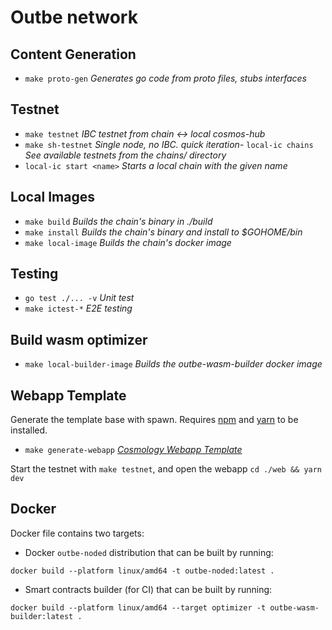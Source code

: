 # Outbe network

## Content Generation

- `make proto-gen` *Generates go code from proto files, stubs interfaces*

## Testnet

- `make testnet` *IBC testnet from chain <-> local cosmos-hub*
- `make sh-testnet` *Single node, no IBC. quick iteration*- `local-ic chains` *See available testnets from the chains/ directory*
- `local-ic start <name>` *Starts a local chain with the given name*


## Local Images

- `make build`        *Builds the chain's binary in ./build*
- `make install`      *Builds the chain's binary and install to $GOHOME/bin*
- `make local-image`  *Builds the chain's docker image*

## Testing

- `go test ./... -v` *Unit test*
- `make ictest-*`  *E2E testing*


## Build wasm optimizer

- `make local-builder-image`  *Builds the outbe-wasm-builder docker image*

## Webapp Template

Generate the template base with spawn. Requires [npm](https://nodejs.org/en/download/package-manager) and [yarn](https://classic.yarnpkg.com/lang/en/docs/install) to be installed.

- `make generate-webapp` *[Cosmology Webapp Template](https://github.com/cosmology-tech/create-cosmos-app)*

Start the testnet with `make testnet`, and open the webapp `cd ./web && yarn dev`

## Docker

Docker file contains two targets:

- Docker `outbe-noded` distribution that can be built by running:

```shell
docker build --platform linux/amd64 -t outbe-noded:latest .
```

- Smart contracts builder (for CI) that can be built by running:

```shell
docker build --platform linux/amd64 --target optimizer -t outbe-wasm-builder:latest . 
```
